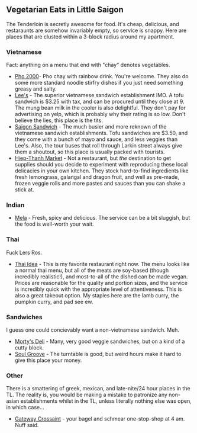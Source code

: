 ## Vegetarian Eats in Little Saigon
The Tenderloin is secretly awesome for food. It's cheap, delicious, and restaraunts are somehow invariably empty, so service is snappy. Here are places that are clusted within a 3-block radius around my apartment.

### Vietnamese
Fact: anything on a menu that end with "chay" denotes vegetables.
* [Pho 2000](http://www.yelp.com/biz/pho-2000-san-francisco)- Pho chay with rainbow drink. You're welcome. They also do some more standard noodle stirfry dishes if you just need something greasy and salty.
* [Lee's](http://www.yelp.com/biz/lees-sandwiches-san-francisco) - The superior vietnamese sandwich establishment IMO. A tofu sandwich is $3.25 with tax, and can be procured until they close at 9. The mung bean milk in the cooler is also delightful. They don't pay for advertising on yelp, which is probably why their rating is so low. Don't believe the lies, this place is the tits.
* [Saigon Sandwich](http://www.yelp.com/biz/saigon-sandwich-san-francisco) - The much busier and more reknown of the vietnamese sandwich establishments. Tofu sandwiches are $3.50, and they come with a bunch of mayo and sauce, and less veggies than Lee's. Also, the tour buses that roll through Larkin street always give them a shoutout, so this place is usually packed with tourists. 
* [Hiep-Thanh Market](http://www.yelp.com/biz/hiep-thanh-market-san-francisco) - Not a restaurant, but *the* destination to get supplies should you decide to experiment with reproducing these local delicacies in your own kitchen. They stock hard-to-find ingredients like fresh lemongrass, galangal and dragon fruit, and well as pre-made, frozen veggie rolls and more pastes and sauces than you can shake a stick at.

### Indian
* [Mela](http://www.yelp.com/biz/mela-tandoori-kitchen-san-francisco-2) - Fresh, spicy and delicious. The service can be a bit sluggish, but the food is well-worth your wait.

### Thai
Fuck Lers Ros.
* [Thai Idea](http://www.yelp.com/biz/thai-idea-vegetarian-san-francisco-2) - This is my favorite restaurant right now. The menu looks like a normal thai menu, but all of the meats are soy-based (though incredibly realistic!), and most-to-all of the dished can be made vegan. Prices are reasonable for the quality and portion sizes, and the service is incredibly quick with the appropriate level of attentiveness. This is also a great takeout option. My staples here are the lamb curry, the pumpkin curry, and pad see ew.

### Sandwiches
I guess one could concievably want a non-vietnamese sandwich. Meh.
* [Morty's Deli](http://www.yelp.com/biz/mortys-delicatessen-san-francisco) - Many, very good veggie sandwiches, but on a kind of a cutty block.
* [Soul Groove](http://www.yelp.com/biz/soul-groove-san-francisco) - The turntable is good, but weird hours make it hard to give this place your money.

### Other
There is a smattering of greek, mexican, and late-nite/24 hour places in the TL. The reality is, you would be making a mistake to patronize any non-asian establishments whilst in the TL, unless literally nothing else was open, in which case...
* [Gateway Crossaint](http://www.yelp.com/biz/gateway-croissant-san-francisco-2) - your bagel and schmear one-stop-shop at 4 am. Nuff said.
